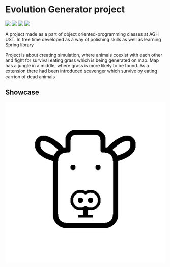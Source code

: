 # Evolution Generator project

[![](https://img.shields.io/badge/Maven-3.6.1-red)](https://maven.apache.org)
[![](https://img.shields.io/badge/Project_Lombok-1.18.12-blue)](https://mvnrepository.com/artifact/org.projectlombok/lombok)
[![](https://img.shields.io/badge/JavaFX_Graphics-14.0.1-green)](https://mvnrepository.com/artifact/org.openjfx/javafx-graphics)
[![](https://img.shields.io/badge/Guava-29.0_jre-yellow)](https://mvnrepository.com/artifact/com.google.guava/guava)

A project made as a part of object oriented-programming classes at AGH UST. 
In free time developed as a way of polishing skills as well as learning Spring library 

Project is about creating simulation,
where animals coexist with each other and fight for survival eating grass which is being generated on map.
Map has a jungle in a middle, where grass is more likely to be found.
As a extension there had been introduced scavenger which survive by eating carrion of dead animals

## Showcase

![showcasing gif](src/main/resources/herbivore.png)

